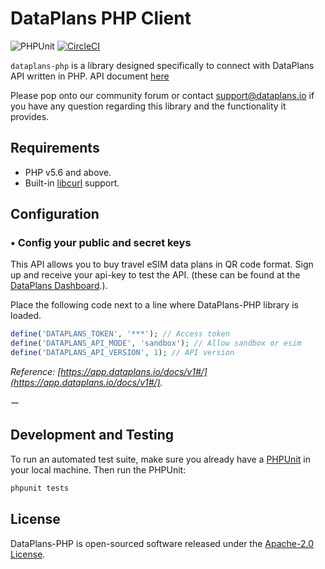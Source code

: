 # DataPlans PHP Client

![PHPUnit](https://github.com/thebusted/dataplans-php/workflows/PHPUnit/badge.svg)
[![CircleCI](https://circleci.com/gh/thebusted/dataplans-php.svg?style=svg)](https://circleci.com/gh/thebusted/dataplans-php)

`dataplans-php` is a library designed specifically to connect with DataPlans API written in PHP. API document [here](https://app.dataplans.io/docs/v1#/)

Please pop onto our community forum or contact [support@dataplans.io](mailto:support@dataplans.io) if you have any question regarding this library and the functionality it provides.

## Requirements

* PHP v5.6 and above.
* Built-in [libcurl](http://php.net/manual/en/book.curl.php) support.

## Configuration

### • Config your public and secret keys

This API allows you to buy travel eSIM data plans in QR code format. Sign up and receive your api-key to test the API. (these can be found at the [DataPlans Dashboard](https://esims.dataplans.io/dashboard).).

Place the following code next to a line where DataPlans-PHP library is loaded.

```php
define('DATAPLANS_TOKEN', '***'); // Access token
define('DATAPLANS_API_MODE', 'sandbox'); // Allow sandbox or esim
define('DATAPLANS_API_VERSION', 1); // API version
```

_Reference: [https://app.dataplans.io/docs/v1#/](https://app.dataplans.io/docs/v1#/)._

ー

## Development and Testing

To run an automated test suite, make sure you already have a [PHPUnit](https://phpunit.de) in your local machine.
Then run the PHPUnit:

```bash
phpunit tests
```

## License

DataPlans-PHP is open-sourced software released under the [Apache-2.0 License](https://www.apache.org/licenses/LICENSE-2.0.html).
